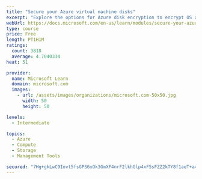 ```yaml
---
title: "Secure your Azure virtual machine disks"
excerpt: "Explore the options for Azure disk encryption to encrypt OS and data disks on existing and new virtual machines."
webUrl: https://docs.microsoft.com/en-us/learn/modules/secure-your-azure-virtual-machine-disks/
type: course
price: Free
length: PT1H1M
ratings:
  count: 3818
  average: 4.7040334
heat: 51

provider:
  name: Microsoft Learn
  domain: microsoft.com
  images:
    - url: /assets/images/organizations/microsoft.com-50x50.jpg
      width: 50
      height: 50

levels:
  - Intermediate

topics:
  - Azure
  - Compute
  - Storage
  - Management Tools

secured: "7Hg+gkLwC9Iovt5fsGPS6xOk3GmXF4nrF2lkhGlp4xF5sFZZ2kTY8f1aeT+a4rPSVgEdBmkIYPNOu1ym18wwKfQGL9rrtq24IJJBRAkbSr52lTQt3pMyHRIbvMTmYgR6ZPpHj5TwG56CpBsJmZnBOjTxhvRIskXPJbfmKbryu/Pcn0ygKsSXnsMOUMdnAnqkb0mtrmz06tCuZqrmwARWq0lVIeZdjrNeEWDj8gRPrq0H/8fgQgjtTEsonEYhasuvhNAg2L/fYJHXlBOLoLenknVk8ec9v4K/ceWX5MptPcsJ6Do6tVF7VOuw2HhKmH+W6RnPn9p92ihE/pnu1X9OMyU60UJPKH1YDAG6Hqs6O6m1xaqSLi0oG/cbNgEo+Wv0xFqKw9koNr05SXaM3/YhWiT6cnCGQ+n2LIDXSQH+h7A=;nsjC/oukOoPDmRUz8uueag=="
---
```


